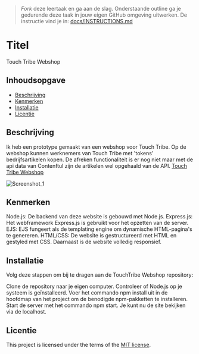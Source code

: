 > _Fork_ deze leertaak en ga aan de slag. Onderstaande outline ga je gedurende deze taak in jouw eigen GitHub omgeving uitwerken. De instructie vind je in: [docs/INSTRUCTIONS.md](docs/INSTRUCTIONS.md)

# Titel
Touch Tribe Webshop
## Inhoudsopgave

  * [Beschrijving](#beschrijving)
  * [Kenmerken](#kenmerken)
  * [Installatie](#installatie)
  * [Licentie](#licentie)

## Beschrijving
Ik heb een prototype gemaakt van een webshop voor Touch Tribe. Op de webshop kunnen werknemers van Touch Tribe met 'tokens' bedrijfsartikelen kopen. De afreken functionaliteit is er nog niet maar met de api data van Contenftul zijn de artikelen wel opgehaald van de API.
<a href="https://proof-of-concept-0t0x.onrender.com">Touch Tribe Webshop</a>

![Screenshot_1](https://github.com/Khdulkadir/proof-of-concept/assets/144004145/d125bc98-7d11-4106-bfb9-1e07a94312af)

## Kenmerken
Node.js: De backend van deze website is gebouwd met Node.js.
Express.js: Het webframework Express.js is gebruikt voor het opzetten van de server.
EJS: EJS fungeert als de templating engine om dynamische HTML-pagina's te genereren.
HTML/CSS: De website is gestructureerd met HTML en gestyled met CSS.
Daarnaast is de website volledig responsief.

## Installatie
Volg deze stappen om bij te dragen aan de TouchTribe Webshop repository:

Clone de repository naar je eigen computer.
Controleer of Node.js op je systeem is geïnstalleerd.
Voer het commando npm install uit in de hoofdmap van het project om de benodigde npm-pakketten te installeren.
Start de server met het commando npm start.
Je kunt nu de site bekijken via de localhost.

## Licentie

This project is licensed under the terms of the [MIT license](./LICENSE).
